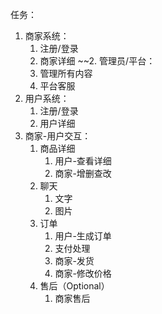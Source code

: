 任务：
1. 商家系统：
	1. 注册/登录
	2. 商家详细
~~2. 管理员/平台：
	1. 管理所有内容
	2. 平台客服
3. 用户系统：
	1. 注册/登录
	2. 用户详细
4. 商家-用户交互：
	1. 商品详细
		1. 用户-查看详细
		2. 商家-增删查改
	2. 聊天
		1. 文字
		2. 图片
	3. 订单
		1. 用户-生成订单
		2. 支付处理
		3. 商家-发货
		4. 商家-修改价格
	4. 售后（Optional）
		1. 商家售后